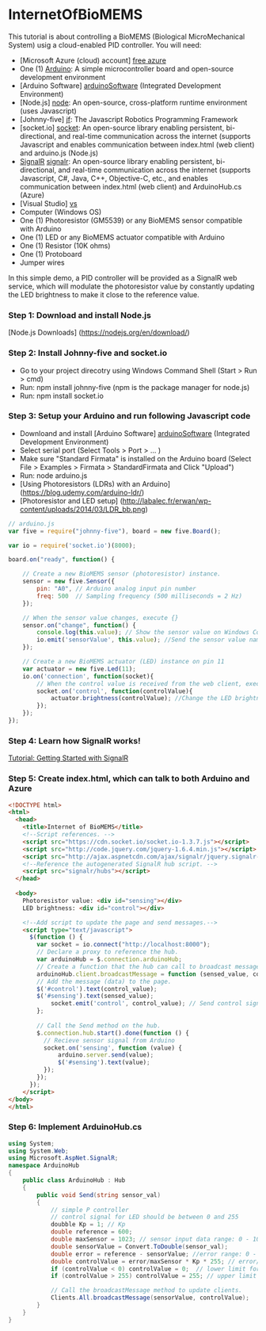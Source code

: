 # InternetOfBioMEMS

This tutorial is about controlling a BioMEMS (Biological MicroMechanical System) usig a cloud-enabled PID controller. You will need:

  - [Microsoft Azure (cloud) account] [free azure]
  - One (1) [Arduino][arduino]: A simple microcontroller board and open-source development environment 
  - [Arduino Software] [arduinoSoftware]  (Integrated Development Environment)
  - [Node.js] [node]: An open-source, cross-platform runtime environment (uses Javascript)
  - [Johnny-five] [jf]: The Javascript Robotics Programming Framework
  - [socket.io] [socket]: An open-source library enabling persistent, bi-directional, and real-time communication across the internet (supports Javascript and enables communication between index.html (web client) and arduino.js (Node.js)
  - [SignalR] [signalr]: An open-source library enabling persistent, bi-directional, and real-time communication across the internet
(supports Javascript, C#, Java, C++, Objective-C, etc., and enables communication between index.html (web client) and ArduinoHub.cs (Azure)
  - [Visual Studio] [vs]
  - Computer (Windows OS)
  - One (1) Photoresistor (GM5539) or any BioMEMS sensor compatible with Arduino
  - One (1) LED or any BioMEMS actuator compatible with Arduino
  - One (1) Resistor (10K ohms)
  - One (1) Protoboard
  - Jumper wires

In this simple demo, a PID controller will be provided as a SignalR web service, which will modulate the photoresistor value by constantly updating the LED brightness to make it close to the reference value. 

### Step 1: Download and install Node.js
[Node.js Downloads] (https://nodejs.org/en/download/) 

### Step 2: Install Johnny-five and socket.io
* Go to your project direcotry using Windows Command Shell (Start > Run > cmd)
* Run: npm install johnny-five (npm is the package manager for node.js)
* Run: npm install socket.io

### Step 3: Setup your Arduino and run following Javascript code
* Downloand and install [Arduino Software] [arduinoSoftware]  (Integrated Development Environment)
* Select serial port (Select Tools > Port > ... )
* Make sure "Standard Firmata" is installed on the Arduino board (Select File > Examples > Firmata > StandardFirmata and Click "Upload")
* Run: node arduino.js
* [Using Photoresistors (LDRs) with an Arduino] (https://blog.udemy.com/arduino-ldr/)
* [Photoresistor and LED setup] (http://labalec.fr/erwan/wp-content/uploads/2014/03/LDR_bb.png)
```javascript
// arduino.js
var five = require("johnny-five"), board = new five.Board();

var io = require('socket.io')(8000);

board.on("ready", function() {

    // Create a new BioMEMS sensor (photoresistor) instance.
    sensor = new five.Sensor({
        pin: "A0", // Arduino analog input pin number
        freq: 500  // Sampling frequency (500 milliseconds = 2 Hz)
    });

    // When the sensor value changes, execute {}
    sensor.on("change", function() {
        console.log(this.value); // Show the sensor value on Windows Command Shell
        io.emit('sensorValue', this.value); //Send the sensor value named "sensorValue" to the web client (e.g., sensorValue: 300)
    });

    // Create a new BioMEMS actuator (LED) instance on pin 11
    var actuator = new five.Led(11);
    io.on('connection', function(socket){
        // When the control value is received from the web client, execute {}
        socket.on('control', function(controlValue){
            actuator.brightness(controlValue); //Change the LED brightness to "controlValue"
        });
    });
});
```
### Step 4: Learn how SignalR works!
[Tutorial: Getting Started with SignalR](http://www.asp.net/signalr/overview/getting-started/tutorial-getting-started-with-signalr) 

### Step 5: Create index.html, which can talk to both Arduino and Azure

``` html
<!DOCTYPE html>
<html>
  <head>
    <title>Internet of BioMEMS</title>
    <!--Script references. -->
    <script src="https://cdn.socket.io/socket.io-1.3.7.js"></script>
    <script src="http://code.jquery.com/jquery-1.6.4.min.js"></script>
    <script src="http://ajax.aspnetcdn.com/ajax/signalr/jquery.signalr-2.2.0.min.js"></script>
    <!--Reference the autogenerated SignalR hub script. -->
    <script src="signalr/hubs"></script>
  </head>
  
  <body>
    Photoresistor value: <div id="sensing"></div>
    LED brightness: <div id="control"></div>

    <!--Add script to update the page and send messages.-->
    <script type="text/javascript">
      $(function () {
        var socket = io.connect("http://localhost:8000");
        // Declare a proxy to reference the hub.
        var arduinoHub = $.connection.arduinoHub;
        // Create a function that the hub can call to broadcast messages (data).
        arduinoHub.client.broadcastMessage = function (sensed_value, control_value) {
        // Add the message (data) to the page.
        $('#control').text(control_value);
        $('#sensing').text(sensed_value);
            socket.emit('control', control_value); // Send control signal to Arduino
        };
        
        // Call the Send method on the hub.
        $.connection.hub.start().done(function () {
          // Recieve sensor signal from Arduino
          socket.on('sensing', function (value) {
              arduino.server.send(value);
              $('#sensing').text(value);
          });
        });
      });
    </script>
</body>
</html>
```
### Step 6: Implement ArduinoHub.cs 
``` cs
using System;
using System.Web;
using Microsoft.AspNet.SignalR;
namespace ArduinoHub
{
    public class ArduinoHub : Hub
    {
        public void Send(string sensor_val)
        {
            // simple P controller
            // control signal for LED should be between 0 and 255
            doubble Kp = 1; // Kp
            double reference = 600;  
            double maxSensor = 1023; // sensor input data range: 0 - 1023
            double sensorValue = Convert.ToDouble(sensor_val);
            double error = reference - sensorValue; //error range: 0 - 1023
            double controlValue = error/maxSensor * Kp * 255; // error/maxSensor range: 0 - 1
            if (controlValue < 0) controlValue = 0;  // lower limit for control signal
            if (controlValue > 255) controlValue = 255; // upper limit for control signal

            // Call the broadcastMessage method to update clients.
            Clients.All.broadcastMessage(sensorValue, controlValue);
        }
    }
}
```

[free azure]: <https://azure.microsoft.com/en-us/pricing/free-trial/>
[arduino]: <https://www.arduino.cc/>
[arduinoSoftware]: <https://www.arduino.cc/en/Main/Software>
[node]: <https://nodejs.org>
[jf]:<http://johnny-five.io/>
[signalr]:<http://www.asp.net/signalr>
[socket]:<http://socket.io/>
[vs]: <https://www.visualstudio.com/en-us/visual-studio-homepage-vs.aspx>
[signalr tutorial]: <hhttp://www.asp.net/signalr/overview/getting-started/tutorial-getting-started-with-signalr>
